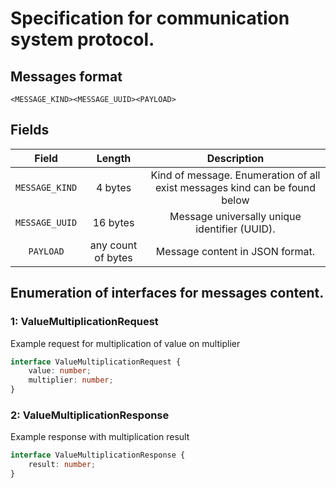 # Specification for communication system protocol.

## Messages format

```
<MESSAGE_KIND><MESSAGE_UUID><PAYLOAD>
```

## Fields

Field          | Length             | Description                                   |
:-------------:|:------------------:|:---------------------------------------------:|
`MESSAGE_KIND` | 4 bytes            | Kind of message. Enumeration of all exist messages kind can be found below |
`MESSAGE_UUID` | 16 bytes           | Message universally unique identifier (UUID). |
`PAYLOAD`      | any count of bytes | Message content in JSON format.               |

## Enumeration of interfaces for messages content.

### 1: ValueMultiplicationRequest

Example request for multiplication of value on multiplier

```ts
interface ValueMultiplicationRequest {
    value: number;
    multiplier: number;
}
```

### 2: ValueMultiplicationResponse

Example response with multiplication result

```ts
interface ValueMultiplicationResponse {
    result: number;
}
```

